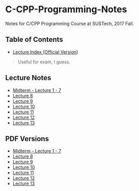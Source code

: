 # C-CPP-Programming-Notes

Notes for C/CPP Programming Course at SUSTech, 2017 Fall.

## Table of Contents

- [Lecture Index (Official Version)](index.pdf)

> Useful for exam, I guess.

## Lecture Notes

- [Midterm - Lecture 1 - 7](midterm.md)
- [Lecture 8](lecture8.md)
- [Lecture 9](lecture9.md)
- [Lecture 10](lecture10.md)
- [Lecture 11](lecture11.md)
- [Lecture 12](lecture12.md)
- [Lecture 13](lecture13.md)

## PDF Versions

- [Midterm - Lecture 1 - 7](pdf/midterm.pdf)
- [Lecture 8](pdf/lecture8.pdf)
- [Lecture 9](pdf/lecture9.pdf)
- [Lecture 10](pdf/lecture10.pdf)
- [Lecture 11](pdf/lecture11.pdf)
- [Lecture 12](pdf/lecture12.pdf)
- [Lecture 13](pdf/lecture13.pdf)
